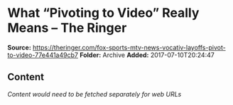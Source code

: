 # What “Pivoting to Video” Really Means – The Ringer

**Source:** https://theringer.com/fox-sports-mtv-news-vocativ-layoffs-pivot-to-video-77e441a49cb7
**Folder:** Archive
**Added:** 2017-07-10T20:24:47




## Content
*Content would need to be fetched separately for web URLs*
